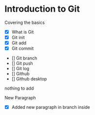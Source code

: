 # Introduction to Git

Covering the basics

- [x] What is Git
- [x] Git init
- [x] Git add
- [x] Git commit
- [] Git branch
- [] Git push
- [] Git log
- [] Github
- [] Github desktop

nothing to add

New Paragraph

- [x] Added new paragraph in branch inside
